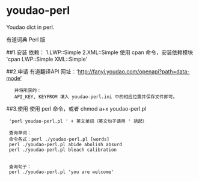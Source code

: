 youdao-perl
===========

Youdao dict in perl.

有道词典 Perl 版

##1.安装
依赖：
		1.LWP::Simple
		2.XML::Simple
使用 cpan 命令，安装依赖模块
	 'cpan LWP::Simple XML::Simple'

##2.申请 有道翻译API
	   网址：‘http://fanyi.youdao.com/openapi?path=data-mode’

	   并将所获的：
	   API_KEY, KEYFROM 填入 youdao-perl.ini 中的相应位置并保存文件即可。

##3.使用
使用 perl 命令，或者 chmod a+x youdao-perl.pl 

	 'perl youdao-perl.pl ' + 英文单词（英文句子请用 ' 括起）

	 查询单词：
	 命令各式：perl ./youdao-perl.pl [words]
	 perl ./youdao-perl.pl abide abolish absurd
	 perl ./youdao-perl.pl bleach calibration

	 
	 查询句子：
	 perl ./youdao-perl.pl 'you are welcome'